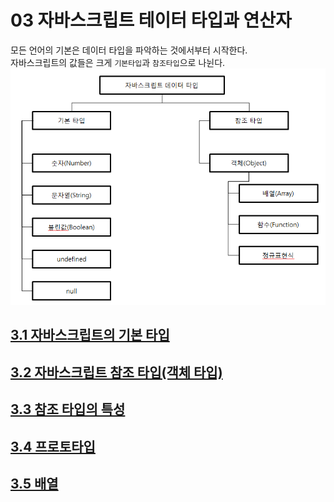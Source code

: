 # 03 자바스크립트 테이터 타입과 연산자
모든 언어의 기본은 데이터 타입을 파악하는 것에서부터 시작한다.  
자바스크립트의 값들은 크게 `기본타입`과 `참조타입`으로 나뉜다.
![자바스크립트 데이터 타입 image](./images/img_dataType.png "자바스크립트 데이터 타입")

## [3.1 자바스크립트의 기본 타입](./ch03/chapter03-01.md)

## [3.2 자바스크립트 참조 타입(객체 타입)](./ch03/chapter03-02.md)

## [3.3 참조 타입의 특성](./ch03/chapter03-03.md)

## [3.4 프로토타입](./ch03/chapter03-04.md)

## [3.5 배열](./ch03/chapter03-05.md)
